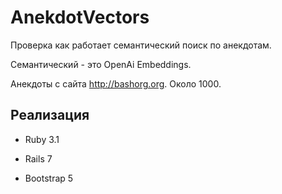 # AnekdotVectors

Проверка как работает семантический поиск по анекдотам.

Семантический - это OpenAi Embeddings.  

Анекдоты с сайта http://bashorg.org.
Около 1000.

## Реализация

* Ruby 3.1

* Rails 7

* Bootstrap 5

